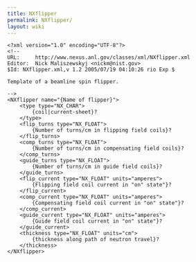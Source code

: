 ```yaml
---
title: NXflipper
permalink: NXflipper/
layout: wiki
---
```


    <?xml version="1.0" encoding="UTF-8"?>
    <!--
    URL:     http://www.nexus.anl.gov/classes/xml/NXflipper.xml
    Editor:  Nick Maliszewskyj <nickm@nist.gov>
    $Id: NXflipper.xml,v 1.2 2005/07/19 04:10:26 rio Exp $

    Template of a beamline spin flipper.

    -->
    <NXflipper name="{Name of flipper}">
        <type type="NX_CHAR">
            {coil|current-sheet}?
        </type>
        <flip_turns type="NX_FLOAT">
            {Number of turns/cm in flipping field coils}?
        </flip_turns>
        <comp_turns type="NX_FLOAT">
            {Number of turns/cm in compensating field coils}?
        </comp_turns>
        <guide_turns type="NX_FLOAT">
            {Number of turns/cm in guide field coils}?
        </guide_turns>
        <flip_current type="NX_FLOAT" units="amperes">
            {Flipping field coil current in "on" state"}?
        </flip_current>
        <comp_current type="NX_FLOAT" units="amperes">
            {Compensating field coil current in "on" state"}?
        </comp_current>
        <guide_current type="NX_FLOAT" units="amperes">
            {Guide field coil current in "on" state"}?
        </guide_current>
        <thickness type="NX_FLOAT" units="cm">
            {thickness along path of neutron travel}?
        </thickness>
    </NXflipper>
